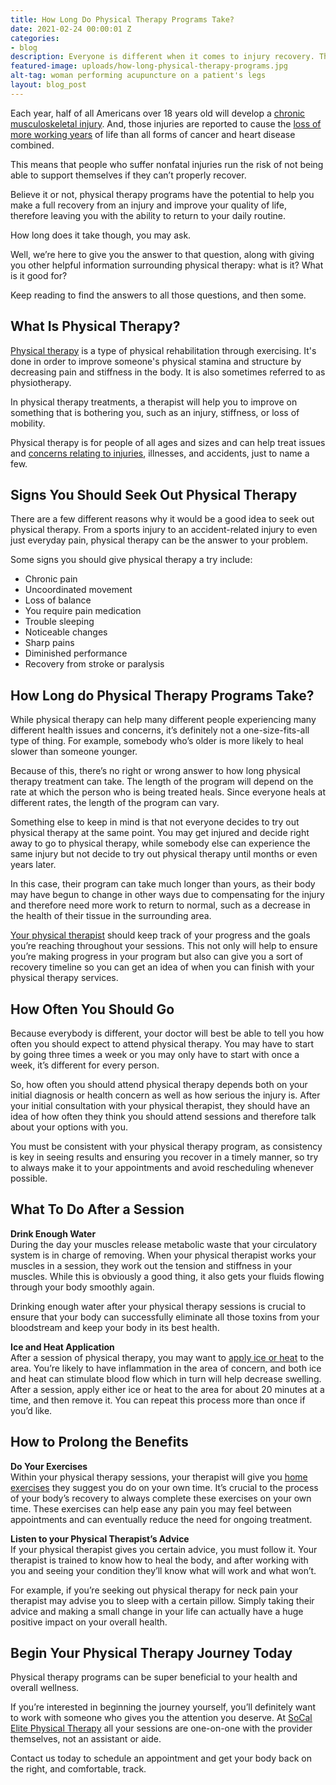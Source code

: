 ```yaml
---
title: How Long Do Physical Therapy Programs Take?
date: 2021-02-24 00:00:01 Z
categories:
- blog
description: Everyone is different when it comes to injury recovery. This article on physical therapy programs should clear up questions you have about how long it takes.
featured-image: uploads/how-long-physical-therapy-programs.jpg
alt-tag: woman performing acupuncture on a patient's legs
layout: blog_post
---
```


Each year, half of all Americans over 18 years old will develop a [chronic musculoskeletal injury](https://www.boneandjointburden.org/slide-sets). And, those injuries are reported to cause the [loss of more working years](https://www.ncbi.nlm.nih.gov/books/NBK217483/) of life than all forms of cancer and heart disease combined.

This means that people who suffer nonfatal injuries run the risk of not being able to support themselves if they can’t properly recover.

Believe it or not, physical therapy programs have the potential to help you make a full recovery from an injury and improve your quality of life, therefore leaving you with the ability to return to your daily routine.

How long does it take though, you may ask.

Well, we’re here to give you the answer to that question, along with giving you other helpful information surrounding physical therapy: what is it? What is it good for?

Keep reading to find the answers to all those questions, and then some.

## What Is Physical Therapy?

[Physical therapy](https://www.medicinenet.com/physical_therapy/definition.htm) is a type of physical rehabilitation through exercising. It's done in order to improve someone's physical stamina and structure by decreasing pain and stiffness in the body. It is also sometimes referred to as physiotherapy.

In physical therapy treatments, a therapist will help you to improve on something that is bothering you, such as an injury, stiffness, or loss of mobility.

Physical therapy is for people of all ages and sizes and can help treat issues and [concerns relating to injuries](/blog/recover-faster-live-stronger-6-reasons-why-physical-therapy-is-essential-after-an-injury), illnesses, and accidents, just to name a few.

## Signs You Should Seek Out Physical Therapy

There are a few different reasons why it would be a good idea to seek out physical therapy. From a sports injury to an accident-related injury to even just everyday pain, physical therapy can be the answer to your problem.

Some signs you should give physical therapy a try include:

- Chronic pain
- Uncoordinated movement
- Loss of balance
- You require pain medication
- Trouble sleeping
- Noticeable changes
- Sharp pains
- Diminished performance
- Recovery from stroke or paralysis

## How Long do Physical Therapy Programs Take?

While physical therapy can help many different people experiencing many different health issues and concerns, it’s definitely not a one-size-fits-all type of thing. For example, somebody who’s older is more likely to heal slower than someone younger.

Because of this, there’s no right or wrong answer to how long physical therapy treatment can take. The length of the program will depend on the rate at which the person who is being treated heals. Since everyone heals at different rates, the length of the program can vary.

Something else to keep in mind is that not everyone decides to try out physical therapy at the same point. You may get injured and decide right away to go to physical therapy, while somebody else can experience the same injury but not decide to try out physical therapy until months or even years later.

In this case, their program can take much longer than yours, as their body may have begun to change in other ways due to compensating for the injury and therefore need more work to return to normal, such as a decrease in the health of their tissue in the surrounding area.

[Your physical therapist](/blog/how-to-choose-physical-therapist-orange-county) should keep track of your progress and the goals you’re reaching throughout your sessions. This not only will help to ensure you’re making progress in your program but also can give you a sort of recovery timeline so you can get an idea of when you can finish with your physical therapy services.

## How Often You Should Go

Because everybody is different, your doctor will best be able to tell you how often you should expect to attend physical therapy. You may have to start by going three times a week or you may only have to start with once a week, it’s different for every person.

So, how often you should attend physical therapy depends both on your initial diagnosis or health concern as well as how serious the injury is. After your initial consultation with your physical therapist, they should have an idea of how often they think you should attend sessions and therefore talk about your options with you.

You must be consistent with your physical therapy program, as consistency is key in seeing results and ensuring you recover in a timely manner, so try to always make it to your appointments and avoid rescheduling whenever possible.

## What To Do After a Session

**Drink Enough Water**  
During the day your muscles release metabolic waste that your circulatory system is in charge of removing. When your physical therapist works your muscles in a session, they work out the tension and stiffness in your muscles. While this is obviously a good thing, it also gets your fluids flowing through your body smoothly again.

Drinking enough water after your physical therapy sessions is crucial to ensure that your body can successfully eliminate all those toxins from your bloodstream and keep your body in its best health.

**Ice and Heat Application**  
After a session of physical therapy, you may want to [apply ice or heat](https://www.verywellhealth.com/physical-therapy-a2-2549751) to the area. You’re likely to have inflammation in the area of concern, and both ice and heat can stimulate blood flow which in turn will help decrease swelling. After a session, apply either ice or heat to the area for about 20 minutes at a time, and then remove it. You can repeat this process more than once if you’d like.

## How to Prolong the Benefits

**Do Your Exercises**  
Within your physical therapy sessions, your therapist will give you [home exercises](https://www.verywellhealth.com/how-long-will-my-physical-therapy-take-2696671) they suggest you do on your own time. It’s crucial to the process of your body’s recovery to always complete these exercises on your own time. These exercises can help ease any pain you may feel between appointments and can eventually reduce the need for ongoing treatment.

**Listen to your Physical Therapist’s Advice**  
If your physical therapist gives you certain advice, you must follow it. Your therapist is trained to know how to heal the body, and after working with you and seeing your condition they’ll know what will work and what won’t.

For example, if you’re seeking out physical therapy for neck pain your therapist may advise you to sleep with a certain pillow. Simply taking their advice and making a small change in your life can actually have a huge positive impact on your overall health.

## Begin Your Physical Therapy Journey Today

Physical therapy programs can be super beneficial to your health and overall wellness.

If you’re interested in beginning the journey yourself, you’ll definitely want to work with someone who gives you the attention you deserve. At [SoCal Elite Physical Therapy](/) all your sessions are one-on-one with the provider themselves, not an assistant or aide.

Contact us today to schedule an appointment and get your body back on the right, and comfortable, track.

